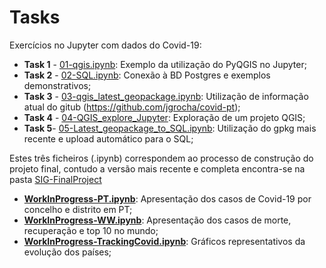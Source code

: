 # Tasks
 Exercícios no Jupyter com dados do Covid-19:
 * **Task 1** - [01-qgis.ipynb](https://github.com/BM-a81824/Epidemiologia/blob/master/Tasks/01-qgis.ipynb): Exemplo da utilização do PyQGIS no Jupyter;
 * **Task 2** - [02-SQL.ipynb](https://github.com/BM-a81824/Epidemiologia/blob/master/Tasks/02-SQL.ipynb): Conexão à BD Postgres e exemplos demonstrativos;
 * **Task 3** - [03-qgis_latest_geopackage.ipynb](https://github.com/BM-a81824/Epidemiologia/blob/master/Tasks/03-qgis_latest_geopackage.ipynb): Utilização de informação atual do gitub (https://github.com/jgrocha/covid-pt);
 * **Task 4** - [04-QGIS_explore_Jupyter](https://github.com/BM-a81824/Epidemiologia/blob/master/Tasks/04-QGIS_explore_Jupyter.ipynb): Exploração de um projeto QGIS;
 * **Task 5**- [05-Latest_geopackage_to_SQL.ipynb](https://github.com/BM-a81824/Epidemiologia/blob/master/Tasks/05-Latest_geopackage_to_SQL.ipynb): Utilização do gpkg mais recente e upload automático para o SQL;
 
 Estes três ficheiros (.ipynb) correspondem ao processo de construção do projeto final, contudo a versão mais recente e completa encontra-se na pasta [SIG-FinalProject](https://github.com/BM-a81824/Epidemiologia/tree/master/SIG-FinalProject)
 * [**WorkInProgress-PT.ipynb**](https://github.com/BM-a81824/Epidemiologia/blob/master/Tasks/WorkInProgress-PT.ipynb): Apresentação dos casos de Covid-19 por concelho e distrito em PT;
 * [**WorkInProgress-WW.ipynb**](https://github.com/BM-a81824/Epidemiologia/blob/master/Tasks/WorkInProgress-WW.ipynb): Apresentação dos casos de morte, recuperação e top 10 no mundo;
 * [**WorkInProgress-TrackingCovid.ipynb**](https://github.com/BM-a81824/Epidemiologia/blob/master/Tasks/WorkInProgress-TrackingCovid.ipynb): Gráficos representativos da evolução dos países;

